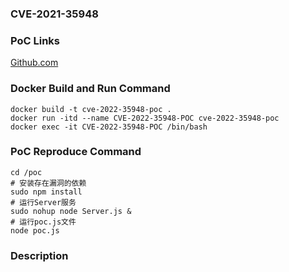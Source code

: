 ### CVE-2021-35948

### PoC Links 
[Github.com](https://github.com/nodejs/undici/security/advisories/GHSA-f772-66g8-q5h3)

### Docker Build and Run Command
```shell
docker build -t cve-2022-35948-poc .
docker run -itd --name CVE-2022-35948-POC cve-2022-35948-poc
docker exec -it CVE-2022-35948-POC /bin/bash
```

### PoC Reproduce Command
```shell
cd /poc
# 安装存在漏洞的依赖
sudo npm install
# 运行Server服务
sudo nohup node Server.js &
# 运行poc.js文件
node poc.js
```

### Description




